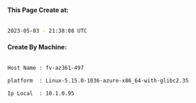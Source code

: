 
   
#### This Page Create at:

```bash

2023-05-03 - 21:38:08 UTC

```

#### Create By Machine:

```bash

Host Name : fv-az361-497

platform  : Linux-5.15.0-1036-azure-x86_64-with-glibc2.35

Ip Local  : 10.1.0.95

```

